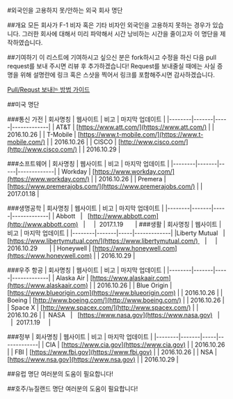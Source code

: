 #외국인을 고용하지 못/안하는 외국 회사 명단

##개요
모든 회사가 F-1 비자 혹은 기타 비자인 외국인을 고용하지 못하는 경우가 있습니다. 그러한 회사에 대해서 미리 파악해서 시간 낭비하는 시간을 줄이고자 이 명단을 제작하였습니다.

##기여하기
이 리스트에 기여하시고 싶으신 분은 fork하시고 수정을 하신 다음 pull request를 보내 주시면 리뷰 후 추가하겠습니다! Request를 보내줄실 때에는 사실 증명을 위해 설명란에 링크 혹은 스샷을 찍어서 링크를 포함해주시면 감사하겠습니다.

[Pull/Requst 보내는 방법 가이드](http://swalloow.tistory.com/84)

##미국 명단 

###통신 가전 
| 회사명칭 | 웹사이트 | 비고 | 마지막 업데이트 |
|--------|-------|-----|-------------|
|   AT&T    |   [https://www.att.com/](https://www.att.com/)    |     |       2016.10.26      |
|   T-Mobile     |   [https://www.t-mobile.com/](https://www.t-mobile.com/)    |     |     2016.10.26         |
|    CISCO    |    [http://www.cisco.com/](http://www.cisco.com/)   |     | 2016.10.29      |

###소프트웨어
| 회사명칭 | 웹사이트 | 비고 | 마지막 업데이트 |
|--------|-------|-----|-------------|
|     Workday   |    [https://www.workday.com/](https://www.workday.com/)   |     |      2016.10.26        |
|     Premera   |    [https://www.premerajobs.com/](https://www.premerajobs.com/)   |     |      2017.01.18        |

###생명공학
| 회사명칭 | 웹사이트 | 비고 | 마지막 업데이트 |
|--------|-------|-----|-------------|
| Abbott   |   [http://www.abbott.com](http://www.abbott.com)    |     |  2017.1.19       |
###생활 
| 회사명칭 | 웹사이트 | 비고 | 마지막 업데이트 |
|--------|-------|-----|-------------|
|Liberty Mutual    |[https://www.libertymutual.com/](https://www.libertymutual.com/)    |     | 2016.10.29        |
|    Honeywell    |    [https://www.honeywell.com](https://www.honeywell.com)   |     |      2016.10.29       |

###우주 항공
| 회사명칭 | 웹사이트 | 비고 | 마지막 업데이트 |
|--------|-------|-----|-------------|
|  Alaska Air      |   [https://www.alaskaair.com](https://www.alaskaair.com)    |     |     2016.10.26         |
|   Blue Origin     |   [https://www.blueorigin.com](https://www.blueorigin.com)    |     |    2016.10.26        |
|  Boeing      |  [http://www.boeing.com/](http://www.boeing.com/)     |     |      2016.10.26       |
|  Space X      |   [http://www.spacex.com/](http://www.spacex.com/)    |     |     2016.10.26        |
|  NASA   |   [https://www.nasa.gov](https://www.nasa.gov)    |     |  2017.1.19       |

###정부
| 회사명칭 | 웹사이트 | 비고 | 마지막 업데이트 |
|--------|-------|-----|-------------|
|   CIA     |   [https://www.cia.gov](https://www.cia.gov)    |     |       2016.10.26      |
|    FBI    |    [https://www.fbi.gov](https://www.fbi.gov)   |     |       2016.10.26      |
|    NSA    |  [https://www.nsa.gov](https://www.nsa.gov)     |     |       2016.10.29      |

##유럽 명단
여러분의 도움이 필요합니다!

##호주/뉴질랜드 명단
여러분의 도움이 필요합니다!
